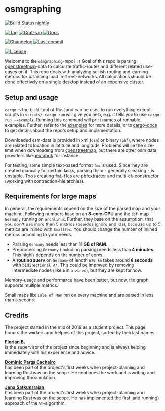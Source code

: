 # osmgraphing

[![Build Status nightly][github/self/actions/badge]][github/self/actions]

[![Tag][github/self/tags/badge]][github/self/tags]
[![Crates.io][crates.io/self/badge]][crates.io/self]
[![Docs][docs.rs/self/badge]][docs.rs/self]

[![Changelog][github/self/blob/changelog/badge]][github/self/blob/changelog]
[![Last commit][github/self/last-commit/badge]][github/self/last-commit]

[![License][github/self/license/badge]][github/self/license]

Welcome to the `osmgraphing`-repo! `:)`
Goal of this repo is parsing [openstreetmap][osm]-data to calculate traffic-routes and different related use-cases on it.
This repo deals with analyzing selfish routing and learning metrics for balancing load in street-networks.
All calculations should be done effectively on a single desktop instead of an expensive cluster.


## Setup and usage

`cargo` is the build-tool of Rust and can be used to run everything except scripts in `scripts/`.
`cargo run` will give you help, e.g. it tells you to use `cargo run --example`.
Running this command will print names of runnable examples.
Further, refer to the [examples][github/self/tree/examples] for more details, or to [cargo-docs][docs.rs/self] to get details about the repo's setup and implementation.

Downloaded osm-data is provided in xml (`osm`) or binary (`pbf`), where nodes are related to location in latitude and longitude.
Problems will be the size-limit when downloading from [openstreetmap][osm], but there are other osm data providers like [geofabrik][geofabrik] for instance.

For testing, some simple text-based format `fmi` is used.
Since they are created manually for certain tasks, parsing them - generally speaking - is unstable.
Tools creating `fmi`-files are [pbfextractor][github/lesstat/pbfextractor] and [multi-ch-constructor][github/lesstat/multi-ch-constructor] (working with contraction-hierarchies).


## Requirements for large maps

In general, the requirements depend on the size of the parsed map and your machine.
Following numbers base on an __8-core-CPU__ and the `pbf`-map `Germany` running on `archlinux`.
Further, they base on the assumption, that you don't use more than 5 metrics (besides ignore and ids), because up to 5 metrics are inlined with `SmallVec`.
You should change the number of inlined metrics according to your needs.

- Parsing `Germany` needs less than __11 GB of RAM__.
- Preprocessing `Germany` (including parsing) needs less than __4 minutes__.
  This highly depends on the number of cores.
- A __routing query__ on `Germany` of length `670 km` takes around __6 seconds__ with `bidirectional A*`.
  This could be improved by removing intermediate nodes (like `b` in `a->b->c`), but they are kept for now.

Memory-usage and performance have been better, but now, the graph supports multiple metrics.

Small maps like `Isle of Man` run on every machine and are parsed in less than a second.


## Credits

The project started in the mid of 2019 as a student project.
This page honors the workers and helpers of this project, sorted by their last names.

__[Florian B.][github/lesstat]__  
is the supervisor of the project since beginning and is always helping immediately with his experience and advice.

__[Dominic Parga Cacheiro][github/dominicparga]__  
has been part of the project's first weeks when project-planning and learning Rust was on the scope.
He continues the work and is writing and improving the simulation.

__[Jena Satkunarajan][github/jenasat]__  
has been part of the project's first weeks when project-planning and learning Rust was on the scope.
He has implemented the first (and running) approach of the `A*`-algorithm.


[crates.io/self]: https://crates.io/crates/osmgraphing
[crates.io/self/badge]: https://img.shields.io/crates/v/osmgraphing?style=for-the-badge
[docs.rs/self]: https://docs.rs/osmgraphing/0/
[docs.rs/self/badge]: https://img.shields.io/crates/v/osmgraphing?color=informational&label=docs&style=for-the-badge
[geofabrik]: https://geofabrik.de
[github/dominicparga]: https://github.com/dominicparga
[github/jenasat]: https://github.com/JenaSat
[github/lesstat]: https://github.com/lesstat
[github/lesstat/multi-ch-constructor]: https://github.com/Lesstat/multi-ch-constructor
[github/lesstat/pbfextractor]: https://github.com/Lesstat/pbfextractor
[github/self/actions]: https://github.com/dominicparga/osmgraphing/actions
[github/self/actions/badge]: https://img.shields.io/github/workflow/status/dominicparga/osmgraphing/Rust?label=nightly-build&style=for-the-badge
[github/self/blob/changelog]: https://github.com/dominicparga/osmgraphing/blob/nightly/CHANGELOG.md
[github/self/blob/changelog/badge]: https://img.shields.io/badge/CHANGELOG-nightly-blueviolet?style=for-the-badge
[github/self/last-commit]: https://github.com/dominicparga/osmgraphing/commits
[github/self/last-commit/badge]: https://img.shields.io/github/last-commit/dominicparga/osmgraphing?style=for-the-badge
[github/self/license]: https://github.com/dominicparga/osmgraphing/blob/nightly/LICENSE
[github/self/license/badge]: https://img.shields.io/github/license/dominicparga/osmgraphing?style=for-the-badge
[github/self/tags]: https://github.com/dominicparga/osmgraphing/tags
[github/self/tags/badge]: https://img.shields.io/github/v/tag/dominicparga/osmgraphing?sort=semver&style=for-the-badge
[github/self/tree/examples]: https://github.com/dominicparga/osmgraphing/tree/nightly/examples
[github/self/wiki/usage]: https://github.com/dominicparga/osmgraphing/wiki/Usage
[osm]: https://openstreetmap.org
